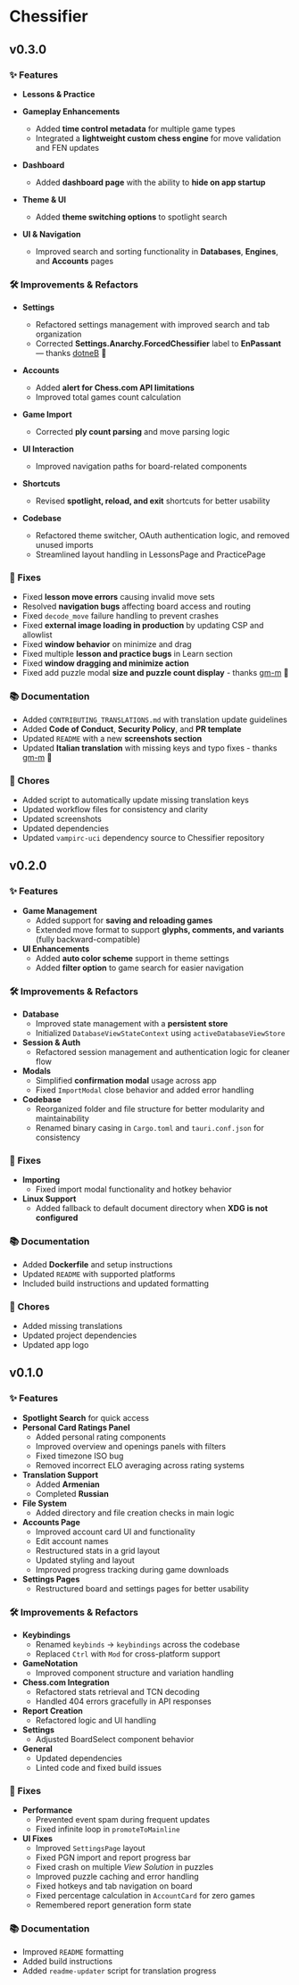 # Chessifier

## v0.3.0

### ✨ Features

* **Lessons & Practice**

* **Gameplay Enhancements**

  * Added **time control metadata** for multiple game types
  * Integrated a **lightweight custom chess engine** for move validation and FEN updates

* **Dashboard**

  * Added **dashboard page** with the ability to **hide on app startup**

* **Theme & UI**

  * Added **theme switching options** to spotlight search

* **UI & Navigation**

  * Improved search and sorting functionality in **Databases**, **Engines**, and **Accounts** pages

### 🛠 Improvements & Refactors

* **Settings**

  * Refactored settings management with improved search and tab organization
  * Corrected **Settings.Anarchy.ForcedChessifier** label to **EnPassant** — thanks [dotneB](https://github.com/dotneB) 🎉

* **Accounts**

  * Added **alert for Chess.com API limitations**
  * Improved total games count calculation

* **Game Import**

  * Corrected **ply count parsing** and move parsing logic

* **UI Interaction**

  * Improved navigation paths for board-related components

* **Shortcuts**

  * Revised **spotlight, reload, and exit** shortcuts for better usability

* **Codebase**

  * Refactored theme switcher, OAuth authentication logic, and removed unused imports
  * Streamlined layout handling in LessonsPage and PracticePage

### 🐛 Fixes

* Fixed **lesson move errors** causing invalid move sets
* Resolved **navigation bugs** affecting board access and routing
* Fixed `decode_move` failure handling to prevent crashes
* Fixed **external image loading in production** by updating CSP and allowlist
* Fixed **window behavior** on minimize and drag
* Fixed multiple **lesson and practice bugs** in Learn section
* Fixed **window dragging and minimize action**
* Fixed add puzzle modal **size and puzzle count display** - thanks [gm-m](https://github.com/gm-m) 🎉

### 📚 Documentation

* Added `CONTRIBUTING_TRANSLATIONS.md` with translation update guidelines
* Added **Code of Conduct**, **Security Policy**, and **PR template**
* Updated `README` with a new **screenshots section**
* Updated **Italian translation** with missing keys and typo fixes - thanks [gm-m](https://github.com/gm-m) 🎉

### 🧹 Chores

* Added script to automatically update missing translation keys
* Updated workflow files for consistency and clarity
* Updated screenshots
* Updated dependencies
* Updated `vampirc-uci` dependency source to Chessifier repository


## v0.2.0

### ✨ Features
- **Game Management**
  - Added support for **saving and reloading games**
  - Extended move format to support **glyphs, comments, and variants** (fully backward-compatible)
- **UI Enhancements**
  - Added **auto color scheme** support in theme settings
  - Added **filter option** to game search for easier navigation

### 🛠 Improvements & Refactors
- **Database**
  - Improved state management with a **persistent store**
  - Initialized `DatabaseViewStateContext` using `activeDatabaseViewStore`
- **Session & Auth**
  - Refactored session management and authentication logic for cleaner flow
- **Modals**
  - Simplified **confirmation modal** usage across app
  - Fixed `ImportModal` close behavior and added error handling
- **Codebase**
  - Reorganized folder and file structure for better modularity and maintainability
  - Renamed binary casing in `Cargo.toml` and `tauri.conf.json` for consistency

### 🐛 Fixes
- **Importing**
  - Fixed import modal functionality and hotkey behavior
- **Linux Support**
  - Added fallback to default document directory when **XDG is not configured**

### 📚 Documentation
- Added **Dockerfile** and setup instructions
- Updated `README` with supported platforms
- Included build instructions and updated formatting

### 🧹 Chores
- Added missing translations
- Updated project dependencies
- Updated app logo

## v0.1.0

### ✨ Features
- **Spotlight Search** for quick access
- **Personal Card Ratings Panel**
  - Added personal rating components
  - Improved overview and openings panels with filters
  - Fixed timezone ISO bug
  - Removed incorrect ELO averaging across rating systems
- **Translation Support**
  - Added **Armenian**
  - Completed **Russian**
- **File System**
  - Added directory and file creation checks in main logic
- **Accounts Page**
  - Improved account card UI and functionality
  - Edit account names
  - Restructured stats in a grid layout
  - Updated styling and layout
  - Improved progress tracking during game downloads
- **Settings Pages**
  - Restructured board and settings pages for better usability

### 🛠 Improvements & Refactors
- **Keybindings**
  - Renamed `keybinds` → `keybindings` across the codebase
  - Replaced `Ctrl` with `Mod` for cross-platform support
- **GameNotation**
  - Improved component structure and variation handling
- **Chess.com Integration**
  - Refactored stats retrieval and TCN decoding
  - Handled 404 errors gracefully in API responses
- **Report Creation**
  - Refactored logic and UI handling
- **Settings**
  - Adjusted BoardSelect component behavior
- **General**
  - Updated dependencies
  - Linted code and fixed build issues

### 🐛 Fixes
- **Performance**
  - Prevented event spam during frequent updates
  - Fixed infinite loop in `promoteToMainline`
- **UI Fixes**
  - Improved `SettingsPage` layout
  - Fixed PGN import and report progress bar
  - Fixed crash on multiple *View Solution* in puzzles
  - Improved puzzle caching and error handling
  - Fixed hotkeys and tab navigation on board
  - Fixed percentage calculation in `AccountCard` for zero games
  - Remembered report generation form state

### 📚 Documentation
- Improved `README` formatting
- Added build instructions
- Added `readme-updater` script for translation progress
